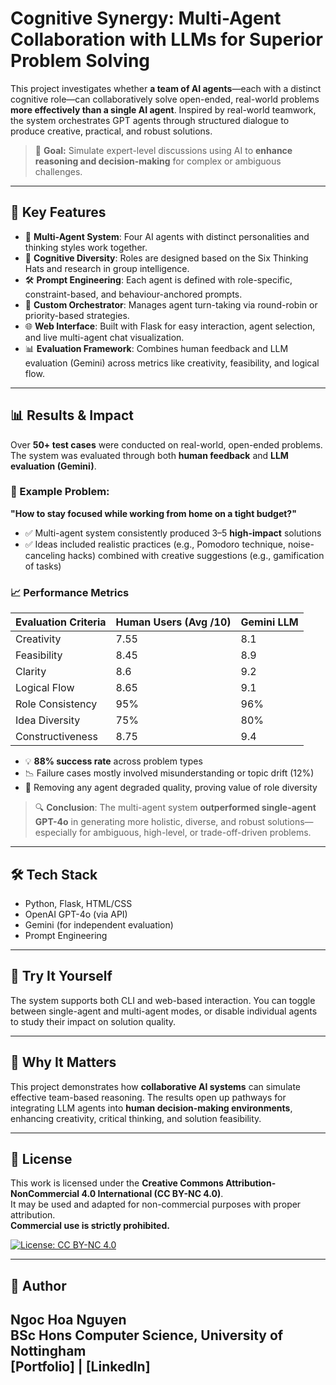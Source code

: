 # Cognitive Synergy: Multi-Agent Collaboration with LLMs for Superior Problem Solving

This project investigates whether **a team of AI agents**—each with a distinct cognitive role—can collaboratively solve open-ended, real-world problems **more effectively than a single AI agent**. Inspired by real-world teamwork, the system orchestrates GPT agents through structured dialogue to produce creative, practical, and robust solutions.


> 🧠 **Goal:** Simulate expert-level discussions using AI to **enhance reasoning and decision-making** for complex or ambiguous challenges.

---

## 🚀 Key Features

- 🤖 **Multi-Agent System**: Four AI agents with distinct personalities and thinking styles work together.
- 🧠 **Cognitive Diversity**: Roles are designed based on the Six Thinking Hats and research in group intelligence.
- 🛠️ **Prompt Engineering**: Each agent is defined with role-specific, constraint-based, and behaviour-anchored prompts.
- 🔁 **Custom Orchestrator**: Manages agent turn-taking via round-robin or priority-based strategies.
- 🌐 **Web Interface**: Built with Flask for easy interaction, agent selection, and live multi-agent chat visualization.
- 📊 **Evaluation Framework**: Combines human feedback and LLM evaluation (Gemini) across metrics like creativity, feasibility, and logical flow.

---
## 📊 Results & Impact

Over **50+ test cases** were conducted on real-world, open-ended problems. The system was evaluated through both **human feedback** and **LLM evaluation (Gemini)**.

### 🏁 Example Problem:  
**"How to stay focused while working from home on a tight budget?"**

- ✅ Multi-agent system consistently produced 3–5 **high-impact** solutions  
- ✅ Ideas included realistic practices (e.g., Pomodoro technique, noise-canceling hacks) combined with creative suggestions (e.g., gamification of tasks)

### 📈 Performance Metrics

| Evaluation Criteria       | Human Users (Avg /10) | Gemini LLM |
|--------------------------|------------------------|------------|
| Creativity               | 7.55                   | 8.1        |
| Feasibility              | 8.45                   | 8.9        |
| Clarity                  | 8.6                    | 9.2        |
| Logical Flow             | 8.65                   | 9.1        |
| Role Consistency         | 95%                    | 96%        |
| Idea Diversity           | 75%                    | 80%        |
| Constructiveness         | 8.75                   | 9.4        |

- 💡 **88% success rate** across problem types
- 📉 Failure cases mostly involved misunderstanding or topic drift (12%)
- 📌 Removing any agent degraded quality, proving value of role diversity

> 🔍 **Conclusion**: The multi-agent system **outperformed single-agent GPT-4o** in generating more holistic, diverse, and robust solutions—especially for ambiguous, high-level, or trade-off-driven problems.

---

## 🛠️ Tech Stack

- Python, Flask, HTML/CSS
- OpenAI GPT-4o (via API)
- Gemini (for independent evaluation)
- Prompt Engineering

---

## 🧪 Try It Yourself

The system supports both CLI and web-based interaction. You can toggle between single-agent and multi-agent modes, or disable individual agents to study their impact on solution quality.

---

## 📌 Why It Matters

This project demonstrates how **collaborative AI systems** can simulate effective team-based reasoning. The results open up pathways for integrating LLM agents into **human decision-making environments**, enhancing creativity, critical thinking, and solution feasibility.

---
## 📄 License

This work is licensed under the **Creative Commons Attribution-NonCommercial 4.0 International (CC BY-NC 4.0)**.  
It may be used and adapted for non-commercial purposes with proper attribution.  
**Commercial use is strictly prohibited.**

[![License: CC BY-NC 4.0](https://img.shields.io/badge/License-CC%20BY--NC%204.0-lightgrey.svg)](https://creativecommons.org/licenses/by-nc/4.0/)

---

## 📄 Author

**Ngoc Hoa Nguyen**  
BSc Hons Computer Science, University of Nottingham  
 [Portfolio] | [LinkedIn] 
---


